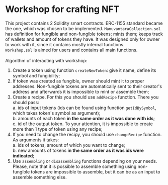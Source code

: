 # Workshop for crafting NFT

This project contains 2 Solidity smart contracts. ERC-1155 standard became the one, which was chosen to be implemented.
`ManuvantaraCollection.sol` has definition for fungible and non-fungible tokens; mints them; keeps track of wallets and amount of tokens they have. It was designed only for owner to work with it, since it contains mostly internal functions.<br />
`Workshop.sol` is aimed for users and contains all main functions.
<br />
<br />
Algorithm of interacting with workshop:

1. Create a token using function `createNewToken`: give it name, define its symbol and fungibility;<br />
2. If token was created as fungible, owner should mint it to proper addresses. Non-fungible tokens are automatically sent to their creator's address and afterwards it is impossible to mint or assemble them;<br />
3. Create a recipe. For this you should use `addRecipe` function. There you should pass:<br/>
   a. ids of input tokens (ids can be found using function `getIdBySymbol`, which takes token's symbol as argument);<br />
   b. amounts of each token **in the same order as it was done with ids**;<br />
   c. id of the output token. To your attention, it is impossible to create more than 1 type of token using any recipe;<br />
4. If you need to change the recipy, you should use `changeRecipe` function. As arguments it takes:<br />
   a. ids of tokens, amount of which you want to change;<br />
   b. new amounts of tokens **in the same order as it was ids were indicated**;<br />
5. Use `assembling` or `disassembling` functions depending on your needs. Please, note that it is possible to assemble something using non-fungible tokens are impossible to assemble, but it can be as an input to assemble something else.
